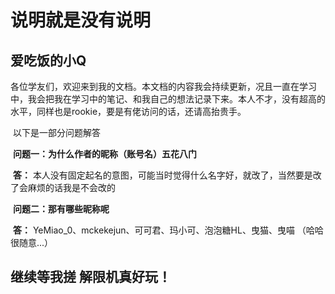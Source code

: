 # 说明就是没有说明

## 爱吃饭的小Q

​	    各位学友们，欢迎来到我的文档。本文档的内容我会持续更新，况且一直在学习中，我会把我在学习中的笔记、和我自己的想法记录下来。本人不才，没有超高的水平，同样也是rookie，要是有佬访问的话，还请高抬贵手。

​	以下是一部分问题解答

​	**问题一：为什么作者的昵称（账号名）五花八门**

​	**答：** 本人没有固定起名的意图，可能当时觉得什么名字好，就改了，当然要是改了会麻烦的话我是不会改的

​	**问题二：那有哪些昵称呢**

​	**答：** YeMiao_0、mckekejun、可可君、玛小可、泡泡糖HL、曳猫、曳喵 （哈哈很随意...）

## 继续等我搓 解限机真好玩！    
